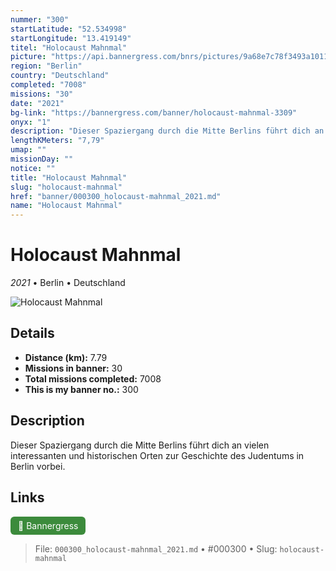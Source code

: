 ```yaml
---
nummer: "300"
startLatitude: "52.534998"
startLongitude: "13.419149"
titel: "Holocaust Mahnmal"
picture: "https://api.bannergress.com/bnrs/pictures/9a68e7c78f3493a1011adcd9ebaf2808"
region: "Berlin"
country: "Deutschland"
completed: "7008"
missions: "30"
date: "2021"
bg-link: "https://bannergress.com/banner/holocaust-mahnmal-3309"
onyx: "1"
description: "Dieser Spaziergang durch die Mitte Berlins führt dich an vielen interessanten und historischen Orten zur Geschichte des Judentums in Berlin vorbei."
lengthKMeters: "7,79"
umap: ""
missionDay: ""
notice: ""
title: "Holocaust Mahnmal"
slug: "holocaust-mahnmal"
href: "banner/000300_holocaust-mahnmal_2021.md"
name: "Holocaust Mahnmal"
---
```

# Holocaust Mahnmal

*2021* • Berlin • Deutschland

![Holocaust Mahnmal](https://api.bannergress.com/bnrs/pictures/9a68e7c78f3493a1011adcd9ebaf2808)



## Details
- **Distance (km):** 7.79
- **Missions in banner:** 30
- **Total missions completed:** 7008
- **This is my banner no.:** 300



## Description
Dieser Spaziergang durch die Mitte Berlins führt dich an vielen interessanten und historischen Orten zur Geschichte des Judentums in Berlin vorbei.



## Links
<a href="https://bannergress.com/banner/holocaust-mahnmal-3309" target="_blank" style="display:inline-block;margin-right:8px;padding:6px 12px;background:#3c8b3c;color:#fff;text-decoration:none;border-radius:6px;">🔗 Bannergress</a>



> File: `000300_holocaust-mahnmal_2021.md` • #000300 • Slug: `holocaust-mahnmal`
